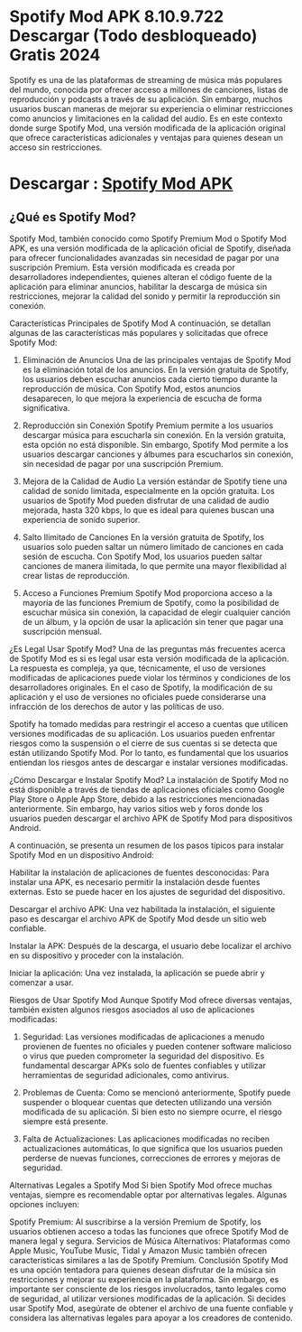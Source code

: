 # Spotify Mod APK 8.10.9.722 Descargar (Todo desbloqueado) Gratis 2024

Spotify es una de las plataformas de streaming de música más populares del mundo, conocida por ofrecer acceso a millones de canciones, listas de reproducción y podcasts a través de su aplicación. Sin embargo, muchos usuarios buscan maneras de mejorar su experiencia o eliminar restricciones como anuncios y limitaciones en la calidad del audio. Es en este contexto donde surge Spotify Mod, una versión modificada de la aplicación original que ofrece características adicionales y ventajas para quienes desean un acceso sin restricciones.

# Descargar : [Spotify Mod APK](https://spotify-apk.modilimitado.io)

## ¿Qué es Spotify Mod?
Spotify Mod, también conocido como Spotify Premium Mod o Spotify Mod APK, es una versión modificada de la aplicación oficial de Spotify, diseñada para ofrecer funcionalidades avanzadas sin necesidad de pagar por una suscripción Premium. Esta versión modificada es creada por desarrolladores independientes, quienes alteran el código fuente de la aplicación para eliminar anuncios, habilitar la descarga de música sin restricciones, mejorar la calidad del sonido y permitir la reproducción sin conexión.

Características Principales de Spotify Mod
A continuación, se detallan algunas de las características más populares y solicitadas que ofrece Spotify Mod:

1. Eliminación de Anuncios
Una de las principales ventajas de Spotify Mod es la eliminación total de los anuncios. En la versión gratuita de Spotify, los usuarios deben escuchar anuncios cada cierto tiempo durante la reproducción de música. Con Spotify Mod, estos anuncios desaparecen, lo que mejora la experiencia de escucha de forma significativa.

2. Reproducción sin Conexión
Spotify Premium permite a los usuarios descargar música para escucharla sin conexión. En la versión gratuita, esta opción no está disponible. Sin embargo, Spotify Mod permite a los usuarios descargar canciones y álbumes para escucharlos sin conexión, sin necesidad de pagar por una suscripción Premium.

3. Mejora de la Calidad de Audio
La versión estándar de Spotify tiene una calidad de sonido limitada, especialmente en la opción gratuita. Los usuarios de Spotify Mod pueden disfrutar de una calidad de audio mejorada, hasta 320 kbps, lo que es ideal para quienes buscan una experiencia de sonido superior.

4. Salto Ilimitado de Canciones
En la versión gratuita de Spotify, los usuarios solo pueden saltar un número limitado de canciones en cada sesión de escucha. Con Spotify Mod, los usuarios pueden saltar canciones de manera ilimitada, lo que permite una mayor flexibilidad al crear listas de reproducción.

5. Acceso a Funciones Premium
Spotify Mod proporciona acceso a la mayoría de las funciones Premium de Spotify, como la posibilidad de escuchar música sin conexión, la capacidad de elegir cualquier canción de un álbum, y la opción de usar la aplicación sin tener que pagar una suscripción mensual.

¿Es Legal Usar Spotify Mod?
Una de las preguntas más frecuentes acerca de Spotify Mod es si es legal usar esta versión modificada de la aplicación. La respuesta es compleja, ya que, técnicamente, el uso de versiones modificadas de aplicaciones puede violar los términos y condiciones de los desarrolladores originales. En el caso de Spotify, la modificación de su aplicación y el uso de versiones no oficiales puede considerarse una infracción de los derechos de autor y las políticas de uso.

Spotify ha tomado medidas para restringir el acceso a cuentas que utilicen versiones modificadas de su aplicación. Los usuarios pueden enfrentar riesgos como la suspensión o el cierre de sus cuentas si se detecta que están utilizando Spotify Mod. Por lo tanto, es fundamental que los usuarios entiendan los riesgos antes de descargar e instalar versiones modificadas.

¿Cómo Descargar e Instalar Spotify Mod?
La instalación de Spotify Mod no está disponible a través de tiendas de aplicaciones oficiales como Google Play Store o Apple App Store, debido a las restricciones mencionadas anteriormente. Sin embargo, hay varios sitios web y foros donde los usuarios pueden descargar el archivo APK de Spotify Mod para dispositivos Android.

A continuación, se presenta un resumen de los pasos típicos para instalar Spotify Mod en un dispositivo Android:

Habilitar la instalación de aplicaciones de fuentes desconocidas: Para instalar una APK, es necesario permitir la instalación desde fuentes externas. Esto se puede hacer en los ajustes de seguridad del dispositivo.

Descargar el archivo APK: Una vez habilitada la instalación, el siguiente paso es descargar el archivo APK de Spotify Mod desde un sitio web confiable.

Instalar la APK: Después de la descarga, el usuario debe localizar el archivo en su dispositivo y proceder con la instalación.

Iniciar la aplicación: Una vez instalada, la aplicación se puede abrir y comenzar a usar.

Riesgos de Usar Spotify Mod
Aunque Spotify Mod ofrece diversas ventajas, también existen algunos riesgos asociados al uso de aplicaciones modificadas:

1. Seguridad:
Las versiones modificadas de aplicaciones a menudo provienen de fuentes no oficiales y pueden contener software malicioso o virus que pueden comprometer la seguridad del dispositivo. Es fundamental descargar APKs solo de fuentes confiables y utilizar herramientas de seguridad adicionales, como antivirus.

2. Problemas de Cuenta:
Como se mencionó anteriormente, Spotify puede suspender o bloquear cuentas que detecten utilizando una versión modificada de su aplicación. Si bien esto no siempre ocurre, el riesgo siempre está presente.

3. Falta de Actualizaciones:
Las aplicaciones modificadas no reciben actualizaciones automáticas, lo que significa que los usuarios pueden perderse de nuevas funciones, correcciones de errores y mejoras de seguridad.

Alternativas Legales a Spotify Mod
Si bien Spotify Mod ofrece muchas ventajas, siempre es recomendable optar por alternativas legales. Algunas opciones incluyen:

Spotify Premium: Al suscribirse a la versión Premium de Spotify, los usuarios obtienen acceso a todas las funciones que ofrece Spotify Mod de manera legal y segura.
Servicios de Música Alternativos: Plataformas como Apple Music, YouTube Music, Tidal y Amazon Music también ofrecen características similares a las de Spotify Premium.
Conclusión
Spotify Mod es una opción tentadora para quienes desean disfrutar de la música sin restricciones y mejorar su experiencia en la plataforma. Sin embargo, es importante ser consciente de los riesgos involucrados, tanto legales como de seguridad, al utilizar versiones modificadas de la aplicación. Si decides usar Spotify Mod, asegúrate de obtener el archivo de una fuente confiable y considera las alternativas legales para apoyar a los creadores de contenido.
